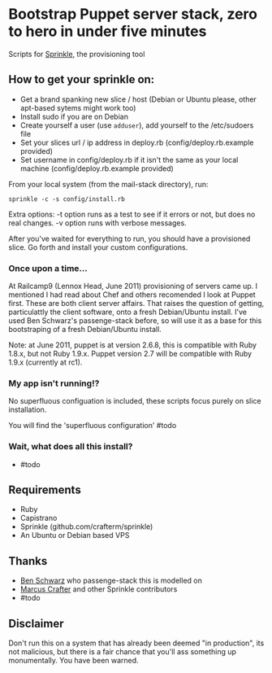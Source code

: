 # Bootstrap Puppet server stack, zero to hero in under five minutes
Scripts for [Sprinkle](http://github.com/crafterm/sprinkle/ "Sprinkle"), the provisioning tool

## How to get your sprinkle on:

* Get a brand spanking new slice / host (Debian or Ubuntu please, other apt-based sytems might work too)
* Install sudo if you are on Debian
* Create yourself a user (use `adduser`), add yourself to the /etc/sudoers file
* Set your slices url / ip address in deploy.rb (config/deploy.rb.example provided)
* Set username in config/deploy.rb if it isn't the same as your local machine (config/deploy.rb.example provided)

From your local system (from the mail-stack directory), run:

    sprinkle -c -s config/install.rb

Extra options:
-t option runs as a test to see if it errors or not, but does no real changes.
-v option runs with verbose messages.

After you've waited for everything to run, you should have a provisioned slice.
Go forth and install your custom configurations.

### Once upon a time...

At Railcamp9 (Lennox Head, June 2011) provisioning of servers came up.
I mentioned I had read about Chef and others recomended I look at Puppet first.
These are both client server affairs. 
That raises the question of getting, particulattly the client software, onto a fresh Debian/Ubuntu install.
I've used Ben Schwarz's passenge-stack before, so will use it as a base for this bootstraping of a fresh Debian/Ubuntu install.

Note: at June 2011, puppet is at version 2.6.8, this is compatible with Ruby 1.8.x, but not Ruby 1.9.x.
Puppet version 2.7 will be compatible with Ruby 1.9.x (currently at rc1).

### My app isn't running!?

No superfluous configuation is included, these scripts focus purely on slice installation. 

You will find the 'superfluous configuration' #todo

### Wait, what does all this install?

* #todo

## Requirements
* Ruby
* Capistrano
* Sprinkle (github.com/crafterm/sprinkle)
* An Ubuntu or Debian based VPS

## Thanks

* [Ben Schwarz](http://github.com/benschwarz) who passenge-stack this is modelled on
* [Marcus Crafter](http://github.com/crafterm) and other Sprinkle contributors
* #todo

## Disclaimer

Don't run this on a system that has already been deemed "in production", its not malicious, but there is a fair chance
that you'll ass something up monumentally. You have been warned. 
